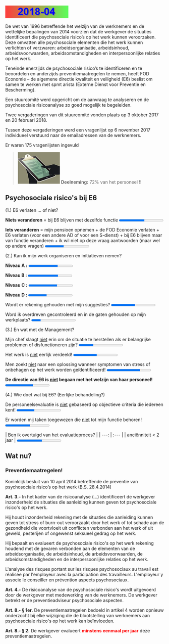 <link rel="stylesheet" href="Ulysses.css">

![](2014-08.gif)

De wet van 1996 betreffende het welzijn van de werknemers en de wettelijke bepalingen van 2014 voorzien dat de werkgever de situaties identificeert die psychosociale risico’s op het werk kunnen veroorzaken. Deze omvatten alle psychosociale elementen die het werk kunnen verlichten of verzwaren: arbeidsorganisatie, arbeidsinhoud, arbeidsvoorwaarden, 
arbeidsomstandigheden en interpersoonlijke relaties op het werk.  

Teneinde enerzijds de psychosociale risico’s te identificeren en te beoordelen en anderzijds preventiemaatregelen te nemen, heeft FOD Economie – de algemene directie kwaliteit en 
veiligheid (E6) beslist om samen te werken met spmt arista (Externe Dienst voor Preventie en Bescherming).  

Een stuurcomité werd opgericht om de aanvraag te analyseren en de 
psychosociale risicoanalyse zo goed mogelijk te begeleiden.

Twee vergaderingen van dit stuurcomité vonden plaats op 3 oktober 2017 en 20 februari 2018.

Tussen deze vergaderingen werd een vragenlijst op 6 november 2017 individueel verstuurd naar de
emailadressen van de werknemers.

<p class="tagit">Er waren 175 vragenlijsten ingevuld</p>  

> ![](tx_reponse.jpg) **Deelneming:** 72% van het personeel !!

## Psychosociale risico's bij E6

<p class="tagit">(1.) E6 verlaten ... of niet?</p>  

**Niets veranderen** = bij E6 blijven met dezelfde functie <progress value="100" max="173">

**Iets veranderen** = mijn pensioen opnemen + de FOD Economie verlaten + E6 verlaten (voor een andere AD of voor een S-dienst) + bij E6 blijven maar van functie veranderen + ik wil niet op deze vraag aantwoorden (maar wel op andere vragen) <progress value="73" max="173">

<div style="page-break-after: always;"></div>

<p class="tagit">(2.) Kan ik mijn werk organiseren en initiatieven nemen?</p>  

**Niveau A :** <progress value="1.99" max="3">

**Niveau B :** <progress value="2.05" max="3">

**Niveau C :** <progress value="1.93" max="3">

**Niveau D :** <progress value="1.25" max="3">

Wordt er rekening gehouden met mijn suggesties?  <progress value="54" max="100">

Word ik overdreven gecontroleerd en in de gaten gehouden op mijn werkplaats?  <progress value="21" max="100">

<p class="tagit">(3.) En wat met de Management?</p>  

Mijn chef slaagt <u>niet</u> erin om de situatie te herstellen als er belangrijke problemen of disfunctioneren zijn?  <progress value="33" max="100">

Het werk is <u>niet</u> eerlijk verdeeld!  <progress value="53" max="100">

Men zoekt <u>niet</u> naar een oplossing wanneer symptomen van stress of onbehagen op het werk worden geïdentificeerd! <progress value="75" max="100">

**De directie van E6 is <u>niet</u> begaan met het welzijn van haar personeel!** <progress value="63" max="100">

<p class="tagit">(4.) Wie doet wat bij E6? (Eerlijke behandeling?)</p>  

 De personeelsevaluatie is <u>niet</u> gebaseerd op objectieve criteria die iedereen kent!  <progress value="40" max="100">

Er worden mij taken toegewezen die <u>niet</u> tot mijn functie behoren!  <progress value="56" max="100">

| Ben ik overtuigd van het evaluatieproces? |
| ---: | :--- |
| anciënniteit &lt; 2 jaar | <progress value="1.71" max="3"> |
| 2 tot 5 jaar |  <progress value="1.49" max="3"> |
| **6 tot 9 jaar** | <progress value="1.15" max="3"> |
| 10 tot 20 jaar | <progress value="1.41" max="3"> |
| anciënniteit &gt; 20 jaar | <progress value="1.56" max="3"> |

## Wat nu? 

### Preventiemaatregelen!

Koninklijk besluit van 10 april 2014 betreffende de preventie van psychosociale risico’s op het werk (B.S. 28.4.2014)  

**Art. 3.-**  In het kader van de risicoanalyse (...) identificeert de werkgever inzonderheid de situaties die aanleiding kunnen geven tot psychosociale risico's op het werk. 

Hij houdt inzonderheid rekening met de situaties die aanleiding kunnen geven tot stress of burn-out veroorzaakt door het werk of tot schade aan de gezondheid die voortvloeit uit conflicten verbonden aan het werk of uit geweld, pesterijen of ongewenst seksueel gedrag op het werk. 

Hij bepaalt en evalueert de psychosociale risico's op het werk rekening houdend met de gevaren 
verbonden aan de elementen van de arbeidsorganisatie, de arbeidsinhoud, de arbeidsvoorwaarden, de arbeidsomstandigheden en de interpersoonlijke relaties op het werk. 

L'analyse des risques portant sur les risques psychosociaux au travail est réalisée par l'employeur avec la participation des travailleurs. L'employeur y associe le conseiller en prévention aspects psychosociaux.

**Art. 4.-** De risicoanalyse van de psychosociale risico's wordt uitgevoerd door de werkgever met medewerking van de werknemers. De werkgever betrekt er de preventieadviseur psychosociale aspecten.

**Art. 8.- § 1er.** De preventiemaatregelen bedoeld in artikel 4 worden opnieuw onderzocht bij elke wijziging die de blootstelling van werknemers aan psychosociale risico's op het werk kan beïnvloeden. 

**Art. 8.- § 2.** De werkgever evalueert <font color="red"><b>minstens eenmaal per jaar</b></font> deze preventiemaatregelen. 
